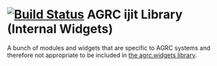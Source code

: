 [![Build Status](https://travis-ci.org/agrc/agrc.ijit.svg?branch=master)](https://travis-ci.org/agrc/agrc.ijit)
AGRC ijit Library (Internal Widgets)
====================================

A bunch of modules and widgets that are specific to AGRC systems and therefore not appropriate to be included in [the agrc.widgets library](https://github.com/agrc/agrc.widgets).
